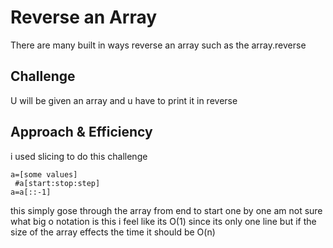 # Reverse an Array
There are many built in ways reverse an array such as the array.reverse


## Challenge
U will be given an array and u have to print it in reverse
## Approach & Efficiency
i used slicing to do this challenge
```
a=[some values]
 #a[start:stop:step]
a=a[::-1]
```
this simply gose through the array from end to start one by one
am not sure what big o notation is this
i feel like its O(1) since its only one line  but if the size of the array effects the time it should be O(n)
